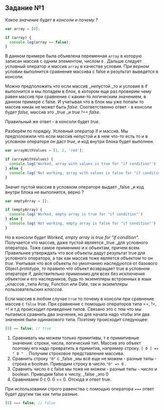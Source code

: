 ## Задание №1

_Какое значение будет в консоли и почему ?_

```js
var array = [0];

if (array) {
  console.log(array == false);
}
```

В данном примере была объявлена переменная `array` в которую записан массив с одним элементом, числом `0` . Дальше следует условный оператор и массив `array` в качестве условия. При _верном_ условии выполнится сравнение массива с false и результат выведется в консоли.

Можно предположить что если массив _непустой _то и условие в if выполнится и мы попадем в блок, в котором еще раз проверим чему равен массив при сравнение с каким-то логическим значением, в данном примере с false. И учитывая что в блок мы уже попали то массив никак не может быть _false._ Соответственно ответ - в консоли будет _false,_ массив это _true _и _true !== false._

Правильный же ответ - в консоли будет _true._

Разберём по порядку. Условный оператор if и массив. Мы предположили что если массив непустой и в нем что-то есть то и в условном операторе он даст _true_, и код внутри блока будет выполнен.

```js
var arrayWithValues = [1, 2, 'red'];

if (arrayWithValues) {
  console.log('Worked, array with values is true for "if condition"')
} else {
  console.log('Not working, array with values is false for "if condition"')
}
```

Значит пустой массив в условном операторе выдает _false _и код внутри блока не выполнится, верно ?

```js
var emptyArray = [];

if (emptyArray) {
  console.log('Worked, empty array is true for "if condition"')
} else {
  console.log('Not working, empty array is false for "if condition"')
}
```

Но в консоли будет _Worked, empty array is true for "if condition"._ Получается что массив, даже пустой является _true _для условного оператора. Тоже самое применимо и к объектам, причем всем. Правильнее утверждать что все объекты дадут результат true для условного оператора, а так как массив тоже является объектом то он _true_. Учитывая что все объекты по умолчанию наследуются от базового Object.prototype, то правило что объект возвращает true в условном операторе if, действительно применимо для всех без исключения объектом и его наследников, будь то экземпляры встроенных в язык _классов _типа Array, Function или Date, так и экземпляры пользовательских _классов._

Если массив в любом случае `true` то почему в консоли при сравнение массив с `false` true. При сравнение с помощью операторов типа ==, !=, =! и т.д происходит приведение типов. Связано это с тем что мы пытаемся сравнить два значения, но для начала надо чтобы эти два значения были одинакового типа. Поэтому происходит следующее:

```js
[0] == false; // true
```

1. Сравнивать мы можем только примитивы, т е примитивные значения: строки, числа, логический тип. Массив это объект поэтому его надо превратить в примитив, например строку. `[ 0 ] => " 0 " .`  Получим строковое представление массива. 
2. Сравнить строку `"0"` с _false _мы всё еще не можем - разные типы - строка и boolean. Приводим строку в число.`"0" => 0` .
3. Сравнить число `0` с false мы тоже не можем - разные типы - число и boolean. Приводим false к числу,  _false _это 0
4. Сравниваем 0 c 0. 0 == 0. Отсюда и ответ true.

При использовании строго равенства с помощью оператора `===` ответ будет другим так как типы разные.

```js
[0] === false; // false
```



